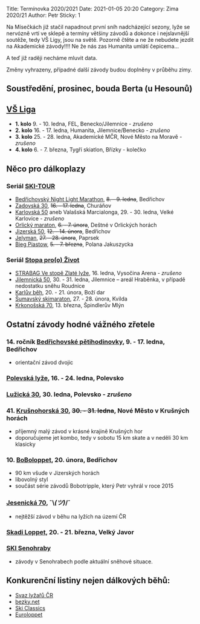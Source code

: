 Title: Termínovka 2020/2021
Date: 2021-01-05 20:20
Category: Zima 2020/21
Author: Petr
Sticky: 1

Na Mísečkách již stačil napadnout první sníh nadcházející sezony, lyže se nervózně vrtí ve sklepě a termíny většiny závodů a dokonce i nejslavnější soutěže, tedy VŠ Ligy, jsou na světě. Pozorně čtěte a ne že nebudete jezdit na Akademické závody!!!! Ne že nás zas Humanita umlátí čepicema...

A teď již raději necháme mluvit data.

Změny vyhrazeny, případné další závody budou doplněny v průběhu zimy.

Soustředění, prosinec, bouda Berta (u Hesounů)
----------------------------------------------

[VŠ Liga](http://www.vs-liga.cz/)
---------------------------------

- **1. kolo** 9. - 10. ledna, FEL, Benecko/Jilemnice - *zrušeno*
- **2. kolo** 16. - 17. ledna, Humanita, Jilemnice/Benecko - *zrušeno*
- **3. kolo** 25. - 28. ledna, Akademické MČR, Nové Město na Moravě - *zrušeno*
- **4. kolo** 6. - 7. března, Tygří skiatlon, Břízky - kolečko

Něco pro dálkoplazy
-------------------

### Seriál [SKI-TOUR](https://www.ski-tour.cz/)

- [Bedřichovský Night Light Marathon](https://www.ski-tour.cz/bedrichovsky-nlm/r2), <s>8. - 9. ledna</s>, Bedřichov
- [Zadovská 30](https://www.ski-tour.cz/zadovska-30/r3), <s>16. - 17. ledna</s>, Churáňov
- [Karlovská 50](https://www.ski-tour.cz/karlovska-50/r1) aneb Valašská Marcialonga, 29. - 30. ledna, Velké Karlovice - *zrušeno*
- [Orlický maraton](https://www.ski-tour.cz/orlicky-maraton/r4), <s>6. - 7. února</s>, Deštné v Orlických horách
- [Jizerská 50](https://jiz50.cz), <s>12. - 14. února</s>, Bedřichov
- [Jelyman](https://www.ski-tour.cz/jelyman/r6), <s>27. - 28. února</s>, Paprsek
- [Bieg Piastow](https://www.ski-tour.cz/bieg-piastow/r7), <s>5. - 7. března</s>, Polana Jakuszycka


### Seriál [Stopa pro(o) Život](https://www.stopaprozivot.cz/)

- [STRABAG Ve stopě Zlaté lyže](https://www.stopaprozivot.cz/strabag-ve-stope-zlate-lyze/), 16. ledna, Vysočina Arena - *zrušeno*
- [Jilemnická 50](https://www.stopaprozivot.cz/jilemnicka-50/), 30. - 31. ledna, Jilemnice – areál Hraběnka, v případě nedostatku sněhu Roudnice
- [Karlův běh](https://www.stopaprozivot.cz/karluv-beh/), 20. - 21. února, Boží dar
- [Šumavský skimaraton](https://www.stopaprozivot.cz/ct-sumavsky-skimaraton/), 27. - 28. února, Kvilda
- [Krkonošská 70](https://www.stopaprozivot.cz/krkonosska-70/), 13. března, Špindlerův Mlýn

Ostatní závody hodné vážného zřetele
------------------------------------

### 14. ročník [Bedřichovské pětihodinovky](http://www.b5h.cz/), 9. - 17. ledna, Bedřichov

- orientační závod dvojic

### [Polevská lyže](https://skipolevsko.estranky.cz/), 16. - 24. ledna, Polevsko

### [Lužická 30](https://skipolevsko.estranky.cz/), 30. ledna, Polevsko - *zrušeno*

### 41. [Krušnohorská 30](https://k30-lote.webnode.cz), <s>30. - 31. ledna</s>, Nové Město v Krušných horách

- příjemný malý závod v krásné krajině Krušných hor
- doporučujeme jet kombo, tedy v sobotu 15 km skate a v neděli 30 km klasicky

### 10. [BoBoloppet](https://www.boboloppet.com/boboloppet/), 20. února, Bedřichov

- 90 km všude v Jizerských horách
- libovolný styl
- součást série závodů Bobotripple, který Petr vyhrál v roce 2015

### [Jesenická 70](http://www.jesenicka70.cz/cz/), ¯\\_(ツ)_/¯

- nejtěžší závod v běhu na lyžích na území ČR

### [Skadi Loppet](https://www.skadi-loppet.de/en.html), 20. - 21. března, Velký Javor

### [SKI Senohraby](https://www.senohraby.cz/info-o-obci-1/ski-senohraby-1/)

- závody v Senohrabech podle aktuální sněhové situace.

Konkurenční listiny nejen dálkových běhů:
-----------------------------------------

- [Svaz lyžařů ČR](http://zavody.czech-ski.com/event/list)
- [bezky.net](https://bezky.net/kalendar)
- [Ski Classics](https://vismaskiclassics.com/)
- [Euroloppet](https://www.euroloppet.com/en.html)
